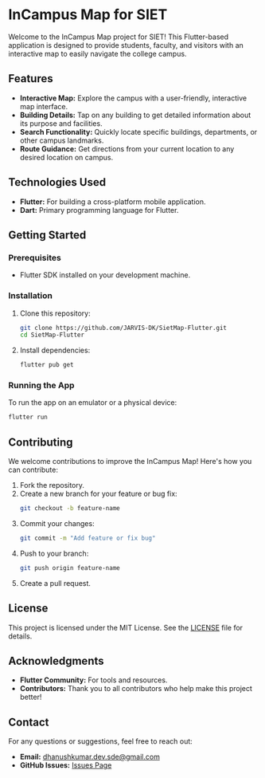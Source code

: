 # InCampus Map for SIET

Welcome to the InCampus Map project for SIET! This Flutter-based application is designed to provide students, faculty, and visitors with an interactive map to easily navigate the college campus.

## Features
- **Interactive Map:** Explore the campus with a user-friendly, interactive map interface.
- **Building Details:** Tap on any building to get detailed information about its purpose and facilities.
- **Search Functionality:** Quickly locate specific buildings, departments, or other campus landmarks.
- **Route Guidance:** Get directions from your current location to any desired location on campus.

## Technologies Used
- **Flutter:** For building a cross-platform mobile application.
- **Dart:** Primary programming language for Flutter.


## Getting Started
### Prerequisites
- Flutter SDK installed on your development machine.


### Installation
1. Clone this repository:
   ```bash
   git clone https://github.com/JARVIS-DK/SietMap-Flutter.git
   cd SietMap-Flutter
   ```
2. Install dependencies:
   ```bash
   flutter pub get
   ```


### Running the App
To run the app on an emulator or a physical device:
```bash
flutter run
```

## Contributing
We welcome contributions to improve the InCampus Map! Here's how you can contribute:
1. Fork the repository.
2. Create a new branch for your feature or bug fix:
   ```bash
   git checkout -b feature-name
   ```
3. Commit your changes:
   ```bash
   git commit -m "Add feature or fix bug"
   ```
4. Push to your branch:
   ```bash
   git push origin feature-name
   ```
5. Create a pull request.

## License
This project is licensed under the MIT License. See the [LICENSE](LICENSE) file for details.

## Acknowledgments
- **Flutter Community:** For tools and resources.
- **Contributors:** Thank you to all contributors who help make this project better!

## Contact
For any questions or suggestions, feel free to reach out:
- **Email:** [dhanushkumar.dev.sde@gmail.com](mailto:dhanushkumar.dev.sde@gmail.com)
- **GitHub Issues:** [Issues Page](https://github.com/JARVIS-DK/SietMap-Flutter/issues)

